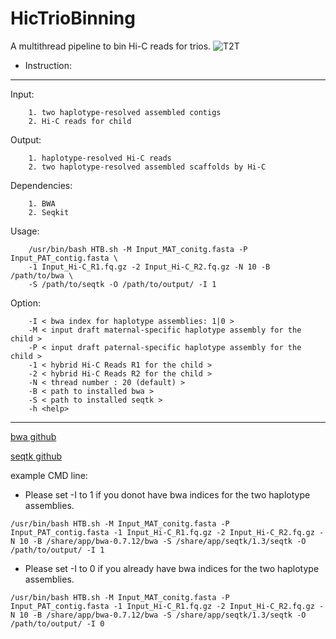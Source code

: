 # HicTrioBinning
A multithread pipeline to bin Hi-C reads for trios.
![T2T](https://user-images.githubusercontent.com/38022049/183343090-93e02d5f-8306-4d40-b601-91ecb52607f5.png)

* Instruction:
---------------------------------------------------------------------------
Input:

		1. two haplotype-resolved assembled contigs
		2. Hi-C reads for child
		
Output:	

		1. haplotype-resolved Hi-C reads
		2. two haplotype-resolved assembled scaffolds by Hi-C
		
Dependencies:	

		1. BWA
		2. Seqkit
		
Usage: 

		/usr/bin/bash HTB.sh -M Input_MAT_conitg.fasta -P Input_PAT_contig.fasta \
		-1 Input_Hi-C_R1.fq.gz -2 Input_Hi-C_R2.fq.gz -N 10 -B /path/to/bwa \
		-S /path/to/seqtk -O /path/to/output/ -I 1
		
Option: 

		-I < bwa index for haplotype assemblies: 1|0 > 
		-M < input draft maternal-specific haplotype assembly for the child > 
		-P < input draft paternal-specific haplotype assembly for the child > 
		-1 < hybrid Hi-C Reads R1 for the child > 
		-2 < hybrid Hi-C Reads R2 for the child > 
		-N < thread number : 20 (default) > 
		-B < path to installed bwa > 
		-S < path to installed seqtk > 
		-h <help> 
---------------------------------------------------------------------------
[bwa github](https://github.com/lh3/bwa) 

[seqtk github](https://github.com/lh3/seqtk)


example CMD line: 

* Please set -I to 1 if you donot have bwa indices for the two haplotype assemblies. 
```
/usr/bin/bash HTB.sh -M Input_MAT_conitg.fasta -P Input_PAT_contig.fasta -1 Input_Hi-C_R1.fq.gz -2 Input_Hi-C_R2.fq.gz -N 10 -B /share/app/bwa-0.7.12/bwa -S /share/app/seqtk/1.3/seqtk -O /path/to/output/ -I 1 
```

* Please set -I to 0 if you already have bwa indices for the two haplotype assemblies. 
```
/usr/bin/bash HTB.sh -M Input_MAT_conitg.fasta -P Input_PAT_contig.fasta -1 Input_Hi-C_R1.fq.gz -2 Input_Hi-C_R2.fq.gz -N 10 -B /share/app/bwa-0.7.12/bwa -S /share/app/seqtk/1.3/seqtk -O /path/to/output/ -I 0 
```
